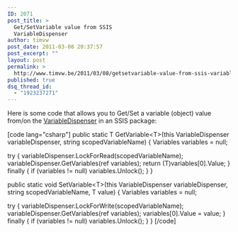 ```yaml
---
ID: 2071
post_title: >
  Get/SetVariable value from SSIS
  VariableDispenser
author: timvw
post_date: 2011-03-08 20:37:57
post_excerpt: ""
layout: post
permalink: >
  http://www.timvw.be/2011/03/08/getsetvariable-value-from-ssis-variabledispenser/
published: true
dsq_thread_id:
  - "1923237271"
---
```

<p>Here is some code that allows you to Get/Set a variable (object) value from/on the <a href="http://msdn.microsoft.com/en-us/library/microsoft.sqlserver.dts.runtime.variabledispenser.aspx">VariableDispenser</a> in an SSIS package:</p>

[code lang="csharp"]
public static T GetVariable&lt;T&gt;(this VariableDispenser variableDispenser, string scopedVariableName)
{
 Variables variables = null;

 try
 {
  variableDispenser.LockForRead(scopedVariableName);
  variableDispenser.GetVariables(ref variables);
  return (T)variables[0].Value;
 }
 finally
 {
  if (variables != null) variables.Unlock();
 }
}

public static void SetVariable&lt;T&gt;(this VariableDispenser variableDispenser, string scopedVariableName, T value)
{
 Variables variables = null;

 try
 {
  variableDispenser.LockForWrite(scopedVariableName);
  variableDispenser.GetVariables(ref variables);
  variables[0].Value = value;
 }
 finally
 {
  if (variables != null) variables.Unlock();
 }
}
[/code]